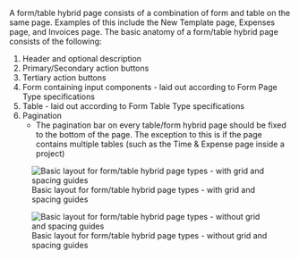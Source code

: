 A form/table hybrid page consists of a combination of form and table on the same page. 
Examples of this include the New Template page, Expenses page, and Invoices page. 
The basic anatomy of a form/table hybrid page consists of the following:

1. Header and optional description
1. Primary/Secondary action buttons
1. Tertiary action buttons
1. Form containing input components - laid out according to Form Page Type specifications
1. Table - laid out according to Form Table Type specifications
1. Pagination
   - The pagination bar on every table/form hybrid page should be fixed to the bottom of the page. The exception to this is if the page contains multiple tables (such as the Time & Expense page inside a project)

<figure class="global__html__figure">
  <img 
    alt="Basic layout for form/table hybrid page types - with grid and spacing guides"
    class="global__html__img"
    src="/design-patterns/pages/images/image2.jpg" 
  />
  <figcaption class="global__html__figcaption">Basic layout for form/table hybrid page types - with grid and spacing guides</figcaption>
</figure>

<figure class="global__html__figure">
  <img 
    alt="Basic layout for form/table hybrid page types - without grid and spacing guides"
    class="global__html__img"
    src="/design-patterns/pages/images/image6.jpg" 
  />
  <figcaption class="global__html__figcaption">Basic layout for form/table hybrid page types - without grid and spacing guides</figcaption>
</figure>
